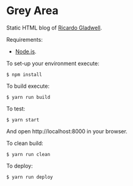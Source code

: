 # Grey Area

Static HTML blog of [Ricardo Gladwell](http://gladwell.me).

Requirements:

  * [Node.js](http://nodejs.org/).

To set-up your environment execute:

    $ npm install

To build execute:

    $ yarn run build

To test:

    $ yarn start

And open http://localhost:8000 in your browser.

To clean build:

    $ yarn run clean

To deploy:

    $ yarn run deploy

